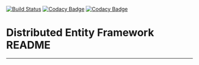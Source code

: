 [![Build Status](https://travis-ci.com/ustocktrade/entity_framework.svg?token=sJjqERnQ9ByXvDAvHj6V&branch=master)](https://travis-ci.com/ustocktrade/entity_framework)
[![Codacy Badge](https://api.codacy.com/project/badge/Grade/bceccb6ae39749f7bc86d4ea2a85be7c)](https://www.codacy.com?utm_source=github.com&amp;utm_medium=referral&amp;utm_content=ustocktrade/entity_framework&amp;utm_campaign=Badge_Grade)
[![Codacy Badge](https://api.codacy.com/project/badge/Coverage/bceccb6ae39749f7bc86d4ea2a85be7c)](https://www.codacy.com?utm_source=github.com&utm_medium=referral&utm_content=ustocktrade/entity_framework&utm_campaign=Badge_Coverage)
# Distributed Entity Framework README
-------------------------------------
